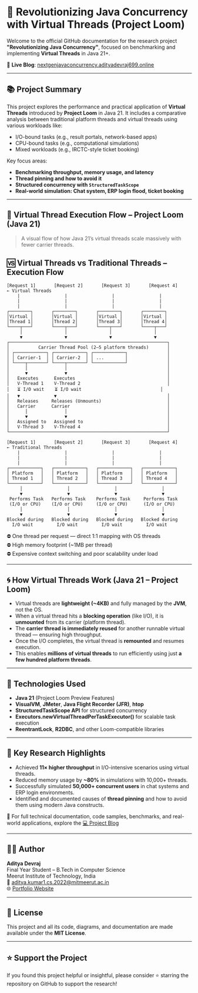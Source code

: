 # 🚀 Revolutionizing Java Concurrency with Virtual Threads (Project Loom)

Welcome to the official GitHub documentation for the research project **"Revolutionizing Java Concurrency"**, focused on benchmarking and implementing **Virtual Threads** in Java 21+.

🔗 **Live Blog**: [nextgenjavaconcurrency.adityadevraj699.online](https://nextgenjavaconcurrency.adityadevraj699.online)

---

## 📚 Project Summary

This project explores the performance and practical application of **Virtual Threads** introduced by **Project Loom** in Java 21. It includes a comparative analysis between traditional platform threads and virtual threads using various workloads like:

- I/O-bound tasks (e.g., result portals, network-based apps)
- CPU-bound tasks (e.g., computational simulations)
- Mixed workloads (e.g., IRCTC-style ticket booking)

Key focus areas:
- **Benchmarking throughput, memory usage, and latency**
- **Thread pinning and how to avoid it**
- **Structured concurrency with `StructuredTaskScope`**
- **Real-world simulation: Chat system, ERP login flood, ticket booking**

---

## 🧩 Virtual Thread Execution Flow – Project Loom (Java 21)

> A visual flow of how Java 21’s virtual threads scale massively with fewer carrier threads.

## 🆚 Virtual Threads vs Traditional Threads – Execution Flow

```text
[Request 1]       [Request 2]       [Request 3]       [Request 4]        ← Virtual Threads
    |                 |                 |                 |
    |                 |                 |                 |
    |                 |                 |                 |
┌────────┐       ┌────────┐       ┌────────┐       ┌────────┐
│Virtual │       │Virtual │       │Virtual │       │Virtual │
│Thread 1│       │Thread 2│       │Thread 3│       │Thread 4│
└────┬───┘       └────┬───┘       └────┬───┘       └────┬───┘
     │                │                │                │
     ▼                ▼                ▼                ▼
┌────────────────────────────────────────────────────────────┐
│           Carrier Thread Pool (2–5 platform threads)       │
│ ┌────────────┐ ┌────────────┐ ┌────────────┐               │
│ │ Carrier-1  │ │ Carrier-2  │ │ ...        │               │
│ └────┬───────┘ └────┬───────┘ └────────────┘               │
│      │              │                                      │
│      ▼              ▼                                      │
│   Executes      Executes                                   │
│   V-Thread 1    V-Thread 2                                 │
│   ⏳ I/O wait    ⏳ I/O wait                              │
│   ▼             ▼                                          │
│   Releases     Releases (Unmounts)                         │
│   Carrier      Carrier                                     │
│      │              │                                      │
│      ▼              ▼                                      │
│   Assigned to   Assigned to                                │
│   V-Thread 3    V-Thread 4                                 │
└────────────────────────────────────────────────────────────┘

[Request 1]       [Request 2]       [Request 3]       [Request 4]        ← Traditional Threads
    |                 |                 |                 |
    |                 |                 |                 |
    |                 |                 |                 |
┌────────────┐   ┌────────────┐   ┌────────────┐   ┌────────────┐
│ Platform   │   │ Platform   │   │ Platform   │   │ Platform   │
│ Thread 1   │   │ Thread 2   │   │ Thread 3   │   │ Thread 4   │
└────────────┘   └────────────┘   └────────────┘   └────────────┘
     │                 │                 │                 │
     ▼                 ▼                 ▼                 ▼
 Performs Task   Performs Task    Performs Task     Performs Task
 (I/O or CPU)    (I/O or CPU)     (I/O or CPU)      (I/O or CPU)
     │                 │                 │                 │
     ▼                 ▼                 ▼                 ▼
Blocked during   Blocked during   Blocked during   Blocked during
  I/O wait         I/O wait         I/O wait         I/O wait
```

⛔ One thread per request — direct 1:1 mapping with OS threads  
⛔ High memory footprint (~1MB per thread)  
⛔ Expensive context switching and poor scalability under load  

---

## 🌀 How Virtual Threads Work (Java 21 – Project Loom)

- Virtual threads are **lightweight (~4KB)** and fully managed by the **JVM**, not the OS.
- When a virtual thread hits a **blocking operation** (like I/O), it is **unmounted** from its carrier (platform thread).
- The **carrier thread is immediately reused** for another runnable virtual thread — ensuring high throughput.
- Once the I/O completes, the virtual thread is **remounted** and resumes execution.
- This enables **millions of virtual threads** to run efficiently using just **a few hundred platform threads**.

---

## 🧪 Technologies Used

- **Java 21** (Project Loom Preview Features)
- **VisualVM**, **JMeter**, **Java Flight Recorder (JFR)**, **htop**
- **StructuredTaskScope API** for structured concurrency
- **Executors.newVirtualThreadPerTaskExecutor()** for scalable task execution
- **ReentrantLock**, **R2DBC**, and other Loom-compatible libraries

---

## 📝 Key Research Highlights

- Achieved **11× higher throughput** in I/O-intensive scenarios using virtual threads.
- Reduced memory usage by **~80%** in simulations with 10,000+ threads.
- Successfully simulated **50,000+ concurrent users** in chat systems and ERP login environments.
- Identified and documented causes of **thread pinning** and how to avoid them using modern Java constructs.

📘 For full technical documentation, code samples, benchmarks, and real-world applications, explore the [💻 Project Blog](https://nextgenjavaconcurrency.adityadevraj699.online)

---

## 👨‍💻 Author

**Aditya Devraj**  
Final Year Student – B.Tech in Computer Science  
Meerut Institute of Technology, India  
📧 [aditya.kumar1.cs.2022@mitmeerut.ac.in](mailto:aditya.kumar1.cs.2022@mitmeerut.ac.in)  
🌐 [Portfolio Website](https://adityadevraj699.online)

---

## 📄 License

This project and all its code, diagrams, and documentation are made available under the **MIT License**.

---

## ⭐ Support the Project

If you found this project helpful or insightful, please consider ⭐ starring the repository on GitHub to support the research!

